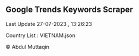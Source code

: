 

## Google Trends Keywords Scraper 
 
Last Update 27-07-2023 , 13:26:23

Country List :
VIETNAM.json



© Abdul Muttaqin 
